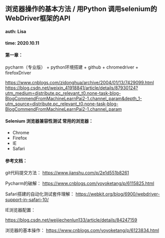 ## 浏览器操作的基本方法 / 用Python 调用selenium的WebDriver框架的API
#### auth: Lisa
#### time: 2020.10.11


#### 第一章：

pycharm（专业版） + python环境搭建 + github + chromedriver + firefoxDriver

https://www.cnblogs.com/zidonghua/archive/2004/01/13/7429099.html
https://blog.csdn.net/weixin_41918841/article/details/87930124?utm_medium=distribute.pc_relevant_t0.none-task-blog-BlogCommendFromMachineLearnPai2-1.channel_param&depth_1-utm_source=distribute.pc_relevant_t0.none-task-blog-BlogCommendFromMachineLearnPai2-1.channel_param

#### Selenium 浏览器兼容性测试 常用的浏览器：
- Chrome
- Firefox
- IE
- Safari

#### 参考文档：
git代码提交方法：
https://www.jianshu.com/p/2e1d551b8261

Pycharm的破解：
https://www.cnblogs.com/yoyoketang/p/6115825.html

Safari搭建的自动化测试套件理解：
https://webkit.org/blog/6900/webdriver-support-in-safari-10/

IE浏览器配置：

https://blog.csdn.net/weijiechenlun133/article/details/84247159

浏览器的基本操作：
https://www.cnblogs.com/yoyoketang/p/6123834.html



